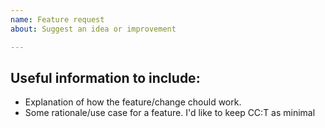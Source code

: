 ```yaml
---
name: Feature request
about: Suggest an idea or improvement

---
```


<!--
## Before reporting
 - Search for the suggestion both here and [on the ComputerCraft issues page](https://github.com/dan200/ComputerCraft/issues?utf8=%E2%9C%93&q=is%3Aissue+). It's possible someone's suggested it before!
 - Unless something is specific to CC:Tweaked, try to [suggest them on the ComputerCraft repo](https://github.com/dan200/ComputerCraft/issues/new). There's a lot more people watching it, so it allows the wider community to contribute.
-->

## Useful information to include:
 - Explanation of how the feature/change chould work.
 - Some rationale/use case for a feature. I'd like to keep CC:T as minimal
